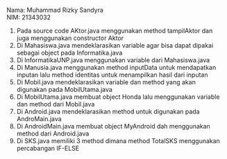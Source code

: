 Nama: Muhammad Rizky Sandyra  
NIM: 21343032  

1. Pada source code AKtor.java menggunakan method tampilAktor dan juga menggunakan constructor Aktor
2. Di Mahasiswa.java mendeklarasikan variable agar bisa dapat dipakai sebagai object pada Informatika.java
3. Di InformatikaUNP.java menggunakan variable dari Mahasiswa.java
4. Di Manusia.java menggunakan method inputData untuk mendapatkan inputan lalu method identitas untuk menampilkan hasil dari inputan
5. Di Mobil.java mendeklarasikan variable dan method yang akan digunakan pada MobilUtama.java
6. Di MobilUtama.java membuat object Honda lalu menggunakan variable dan method dari Mobil.java
7. Di Android.java mendeklarasikan method untuk digunakan pada AndroMain.java
8. Di AndroidMain.java membuat object MyAndroid dah menggunakan method dari Android.java
9. Di SKS.java memiliki 3 method dimana method TotalSKS menggunakan percabangan IF-ELSE
